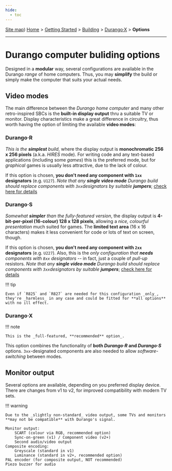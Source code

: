 ```yaml
---
hide:
  - toc
---
```

[Site map](../../../sitemap.md))
[Home](../../../index.md) > [Getting Started](../../../started.md) > [Building](../../building.md) > [Durango·X](../durango.md) > **Options**

---
# Durango computer buliding options

Designed in a **modular** way, several configurations are available in the Durango _range_ of home computers. Thus, you may **simplify** the build or simply make the computer that suits your actual needs.

## Video modes

The main difference between the _Durango home computer_ and many other retro-inspired SBCs is the **built-in display output** thru a suitable TV or monitor. Display characteristics make a great difference in circuitry, thus worth having the option of limiting the available **video modes**:

### Durango·R

_This is the **simplest** build_, where the display output is **monochromatic 256 x 256 pixels** (a.k.a. _HIRES_ mode). For writing code and any text-based applications (including some _games_) this is the preferred mode, but for _graphical_ games is usually less attractive, due to the lack of colour.

If this option is chosen, **you don't need any component with `1xx` designators** (e.g. `U127`). _Note that any **single video mode** Durango build should replace components with `3xx`designators by suitable **jumpers**_; [check here for details](smode.md)

### Durango·S

_Somewhat **simpler** than the fully-featured version_, the display output is **4-bit-per-pixel (16-colour) 128 x 128 pixels**, allowing a _nice, colourful presentation_ much suited for games. The **limited text area** (16 x 16 characters) makes it less convenient for code or lots of text on screen, though.

If this option is chosen, **you don't need any component with `2xx` designators** (e.g. `U227`). Also, this is the _only configuration that **needs** components with `8xx` designators_ -- in fact, just a couple of _pull-up_ resistors. _Note that any **single video mode** Durango build should replace components with `3xx`designators by suitable **jumpers**_; [check here for details](smode.md)

!!! tip

	Even if `R825` and `R827` are needed for this configuration _only_, they're _harmless_ in any case and could be fitted for **all options** with no ill effect.

### Durango·X

!!! note

	This is the _full-featured, **recommended** option_.

This option combines the functionality of **both _Durango·R_ and _Durango·S_** options. `3xx`-designated components are also needed to allow _software-switching_ between modes.

## Monitor output

Several options are available, depending on you preferred display device. There are changes from v1 to v2, for improved compatibility with modern TV sets.

!!! warning

	Due to the _slightly non-standard_ video output, some TVs and monitors **may not be compatible** with Durango's signal.

	Monitor output:
        SCART (colour via RGB, recommended option)
        Sync-on-green (v1) / Component video (v2+)
        Second audio/video output
    Composite encoding:
        Greyscale (standard in v1)
        Luminance (standard in v2+, recommended option)
    PAL encoder (for composite output, NOT recommended)
    Piezo buzzer for audio
